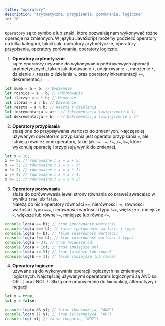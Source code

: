 ```yaml
---
title: "operatory"
description: "arytmetyczne, przypisania, porównania, logiczne"
id: "8"
---
```


`Operatory` są to symbole lub znaki, które pozwalają nam wykonywać różne operacje na zmiennych. W języku JavaScript możemy podzielić operatory na kilka kategorii, takich jak: operatory arytmetyczne, operatory przypisania, operatory porównania, operatory logiczne.

1. **Operatory arytmetyczne**<br />są to operatory używane do wykonywania podstawowych operacji arytmetycznych, takich jak dodawanie `+`, odejmowanie `-`, mnożenie `*`, dzielenie `/`, reszta z dzielenia `%`, oraz operatory inkrementacji `++`, dekrementacji `--`.
```js
let suma = a + b; // Dodawanie
let roznica = a - b; // Odejmowanie
let iloczyn = a * b; // Mnożenie
let iloraz = a / b; // Dzielenie
let reszta = a % b; // Reszta z dzielenia
let inkrementacja = a++; // Inkrementacja (zwiększenie o 1)
let dekrementacja = b--; // Dekrementacja (zmniejszenie o 1)
```

2. **Operatory przypisania**<br />służą one do przypisywania wartości do zmiennych. Najczęściej używanym operatorem przypisania jest operator przypisania `=`, ale istnieją również inne operatory, takie jak `+=`, `-=`, `*=`, `/=`, `%=`, które wykonują operację i przypisują wynik do zmiennej.
```js
let x = 10;
x += 5; // równoważne z x = x + 5;
x -= 3; // równoważne z x = x - 3;
x *= 2; // równoważne z x = x * 2;
x /= 4; // równoważne z x = x / 4;
x %= 2; // równoważne z x = x % 2;
```

3. **Operatory porównania**<br />służą do porównywania lewej strony równania do prawej zwracając w wyniku `true` lub `false`.<br />Należą do nich operatory równości `==`, nierówności `!=`, równości wartości i typu `===`, nierówności wartości i typu `!==`, większe `>`, mniejsze `<`, większe lub równe `>=`, mniejsze lub równe `<=`.
```js
console.log(a == b); // true (porównanie wartości)
console.log(a === b); // false (porównanie wartości i typu)
console.log(a != b); // false (nierówność wartości)
console.log(a !== b); // true (nierówność wartości i typu)
console.log(a > 3); // true (większe od)
console.log(a < 10); // true (mniejsze od)
console.log(a >= 5); // true (większe lub równe)
console.log(b <= 3); // false (mniejsze lub równe)
```

4. **Operatory logiczne**<br />używane są do wykonywania operacji logicznych na zmiennych logicznych. Najczęściej używanymi operatorami logicznymi są AND `&&`, OR `||` oraz NOT `!`. Służą one odpowiednio do koniunkcji, alternatywy i negacji.
```js
let x = true;
let y = false;

console.log(x && y); // false (koniunkcja, "AND")
console.log(x || y); // true (alternatywa, "OR")
console.log(!x); // false (negacja, "NOT")
```